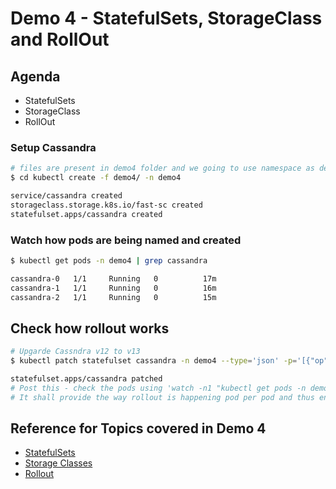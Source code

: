 # Demo 4 - StatefulSets, StorageClass and RollOut


## Agenda

* StatefulSets
* StorageClass
* RollOut

### Setup Cassandra

```sh
# files are present in demo4 folder and we going to use namespace as demo4
$ cd kubectl create -f demo4/ -n demo4

service/cassandra created
storageclass.storage.k8s.io/fast-sc created
statefulset.apps/cassandra created
```

### Watch how pods are being named and created

```sh
$ kubectl get pods -n demo4 | grep cassandra

cassandra-0   1/1     Running   0          17m
cassandra-1   1/1     Running   0          16m
cassandra-2   1/1     Running   0          15m
```

## Check how rollout works

```sh
# Upgarde Cassndra v12 to v13
$ kubectl patch statefulset cassandra -n demo4 --type='json' -p='[{"op": "replace", "path": "/spec/template/spec/containers/0/image", "value":"gcr.io/google-samples/cassandra:v13"}]'

statefulset.apps/cassandra patched
# Post this - check the pods using 'watch -n1 "kubectl get pods -n demo4 | grep cassandra"'
# It shall provide the way rollout is happening pod per pod and thus ensuring availability of service always
```

## Reference for Topics covered in Demo 4

* [StatefulSets](https://kubernetes.io/docs/concepts/workloads/controllers/statefulset/)
* [Storage Classes](https://kubernetes.io/docs/concepts/storage/storage-classes/)
* [Rollout](https://medium.com/platformer-blog/enable-rolling-updates-in-kubernetes-with-zero-downtime-31d7ec388c81)

